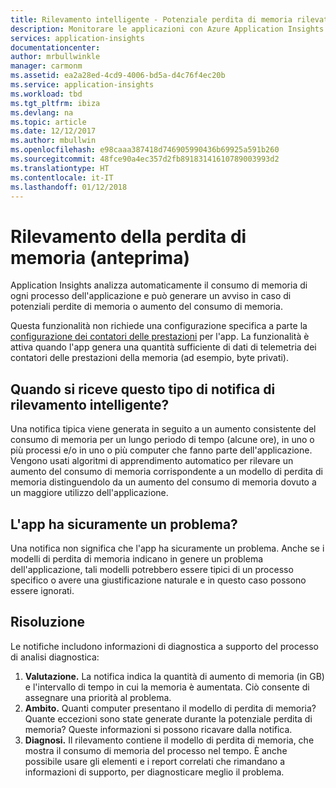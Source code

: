 ```yaml
---
title: Rilevamento intelligente - Potenziale perdita di memoria rilevata da Azure Application Insights | Microsoft Docs
description: Monitorare le applicazioni con Azure Application Insights per rilevare potenziali perdite di memoria.
services: application-insights
documentationcenter: 
author: mrbullwinkle
manager: carmonm
ms.assetid: ea2a28ed-4cd9-4006-bd5a-d4c76f4ec20b
ms.service: application-insights
ms.workload: tbd
ms.tgt_pltfrm: ibiza
ms.devlang: na
ms.topic: article
ms.date: 12/12/2017
ms.author: mbullwin
ms.openlocfilehash: e98caaa387418d746905990436b69925a591b260
ms.sourcegitcommit: 48fce90a4ec357d2fb89183141610789003993d2
ms.translationtype: HT
ms.contentlocale: it-IT
ms.lasthandoff: 01/12/2018
---
```

# <a name="memory-leak-detection-preview"></a>Rilevamento della perdita di memoria (anteprima)

Application Insights analizza automaticamente il consumo di memoria di ogni processo dell'applicazione e può generare un avviso in caso di potenziali perdite di memoria o aumento del consumo di memoria.

Questa funzionalità non richiede una configurazione specifica a parte la [configurazione dei contatori delle prestazioni](https://docs.microsoft.com/azure/application-insights/app-insights-performance-counters) per l'app. La funzionalità è attiva quando l'app genera una quantità sufficiente di dati di telemetria dei contatori delle prestazioni della memoria (ad esempio, byte privati).


## <a name="when-would-i-get-this-type-of-smart-detection-notification"></a>Quando si riceve questo tipo di notifica di rilevamento intelligente?
Una notifica tipica viene generata in seguito a un aumento consistente del consumo di memoria per un lungo periodo di tempo (alcune ore), in uno o più processi e/o in uno o più computer che fanno parte dell'applicazione.
Vengono usati algoritmi di apprendimento automatico per rilevare un aumento del consumo di memoria corrispondente a un modello di perdita di memoria distinguendolo da un aumento del consumo di memoria dovuto a un maggiore utilizzo dell'applicazione.

## <a name="does-my-app-definitely-have-a-problem"></a>L'app ha sicuramente un problema?
Una notifica non significa che l'app ha sicuramente un problema. Anche se i modelli di perdita di memoria indicano in genere un problema dell'applicazione, tali modelli potrebbero essere tipici di un processo specifico o avere una giustificazione naturale e in questo caso possono essere ignorati.

## <a name="how-do-i-fix-it"></a>Risoluzione
Le notifiche includono informazioni di diagnostica a supporto del processo di analisi diagnostica:
1. **Valutazione.** La notifica indica la quantità di aumento di memoria (in GB) e l'intervallo di tempo in cui la memoria è aumentata. Ciò consente di assegnare una priorità al problema.
2. **Ambito.** Quanti computer presentano il modello di perdita di memoria? Quante eccezioni sono state generate durante la potenziale perdita di memoria? Queste informazioni si possono ricavare dalla notifica.
3. **Diagnosi.** Il rilevamento contiene il modello di perdita di memoria, che mostra il consumo di memoria del processo nel tempo. È anche possibile usare gli elementi e i report correlati che rimandano a informazioni di supporto, per diagnosticare meglio il problema.
